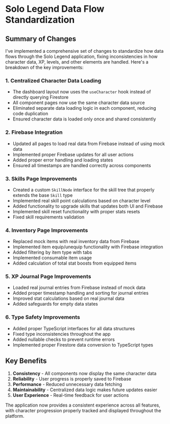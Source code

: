 # Solo Legend Data Flow Standardization

## Summary of Changes

I've implemented a comprehensive set of changes to standardize how data flows through the Solo Legend application, fixing inconsistencies in how character data, XP, levels, and other elements are handled. Here's a breakdown of the key improvements:

### 1. Centralized Character Data Loading

- The dashboard layout now uses the `useCharacter` hook instead of directly querying Firestore
- All component pages now use the same character data source
- Eliminated separate data loading logic in each component, reducing code duplication
- Ensured character data is loaded only once and shared consistently

### 2. Firebase Integration

- Updated all pages to load real data from Firebase instead of using mock data
- Implemented proper Firebase updates for all user actions
- Added proper error handling and loading states
- Ensured all timestamps are handled correctly across components

### 3. Skills Page Improvements

- Created a custom `SkillNode` interface for the skill tree that properly extends the base `Skill` type
- Implemented real skill point calculations based on character level
- Added functionality to upgrade skills that updates both UI and Firebase
- Implemented skill reset functionality with proper stats resets
- Fixed skill requirements validation

### 4. Inventory Page Improvements

- Replaced mock items with real inventory data from Firebase
- Implemented item equip/unequip functionality with Firebase integration
- Added filtering by item type with tabs
- Implemented consumable item usage
- Added calculation of total stat boosts from equipped items

### 5. XP Journal Page Improvements

- Loaded real journal entries from Firebase instead of mock data
- Added proper timestamp handling and sorting for journal entries
- Improved stat calculations based on real journal data
- Added safeguards for empty data states

### 6. Type Safety Improvements

- Added proper TypeScript interfaces for all data structures
- Fixed type inconsistencies throughout the app
- Added nullable checks to prevent runtime errors
- Implemented proper Firestore data conversion to TypeScript types

## Key Benefits

1. **Consistency** - All components now display the same character data
2. **Reliability** - User progress is properly saved to Firebase
3. **Performance** - Reduced unnecessary data fetching
4. **Maintainability** - Centralized data logic makes future updates easier
5. **User Experience** - Real-time feedback for user actions

The application now provides a consistent experience across all features, with character progression properly tracked and displayed throughout the platform. 